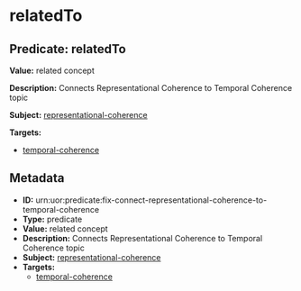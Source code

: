 # relatedTo

## Predicate: relatedTo

**Value:** related concept

**Description:** Connects Representational Coherence to Temporal Coherence topic

**Subject:** [representational-coherence](../Concepts/representational-coherence.md)

**Targets:**

- [temporal-coherence](../Concepts/temporal-coherence.md)

## Metadata

- **ID:** urn:uor:predicate:fix-connect-representational-coherence-to-temporal-coherence
- **Type:** predicate
- **Value:** related concept
- **Description:** Connects Representational Coherence to Temporal Coherence topic
- **Subject:** [representational-coherence](../Concepts/representational-coherence.md)
- **Targets:**
  - [temporal-coherence](../Concepts/temporal-coherence.md)

